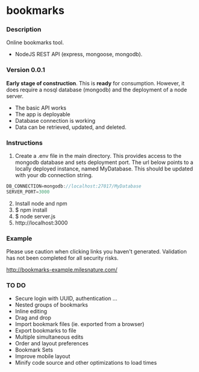 # bookmarks

### Description
Online bookmarks tool.
* NodeJS REST API (express, mongoose, mongodb). 

### Version 0.0.1 
__Early stage of construction__. This is __ready__ for consumption. However, it does require a nosql database (mongodb) and the deployment of a node server. 
* The basic API works
* The app is deployable
* Database connection is working
* Data can be retrieved, updated, and deleted.

### Instructions
1. Create a .env file in the main directory. This provides access to the mongodb database and sets deployment port. The url below points to a locally deployed instance, named MyDatabase. This should be updated with your db connection string.
```javascript
DB_CONNECTION=mongodb://localhost:27017/MyDatabase
SERVER_PORT=3000
```
2. Install node and npm
3. $ npm install
4. $ node server.js
5. http://localhost:3000

### Example
Please use caution when clicking links you haven't generated. Validation has not been completed for all security risks.

http://bookmarks-example.milesnature.com/

### TO DO
* Secure login with UUID, authentication ...
* Nested groups of bookmarks
* Inline editing
* Drag and drop
* Import bookmark files (ie. exported from a browser)
* Export bookmarks to file
* Multiple simultaneous edits
* Order and layout preferences
* Bookmark Sets
* Improve mobile layout
* Minify code source and other optimizations to load times 
